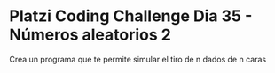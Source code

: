 # Platzi Coding Challenge Dia 35 - Números aleatorios 2

Crea un programa que te permite simular el tiro de n dados de n caras